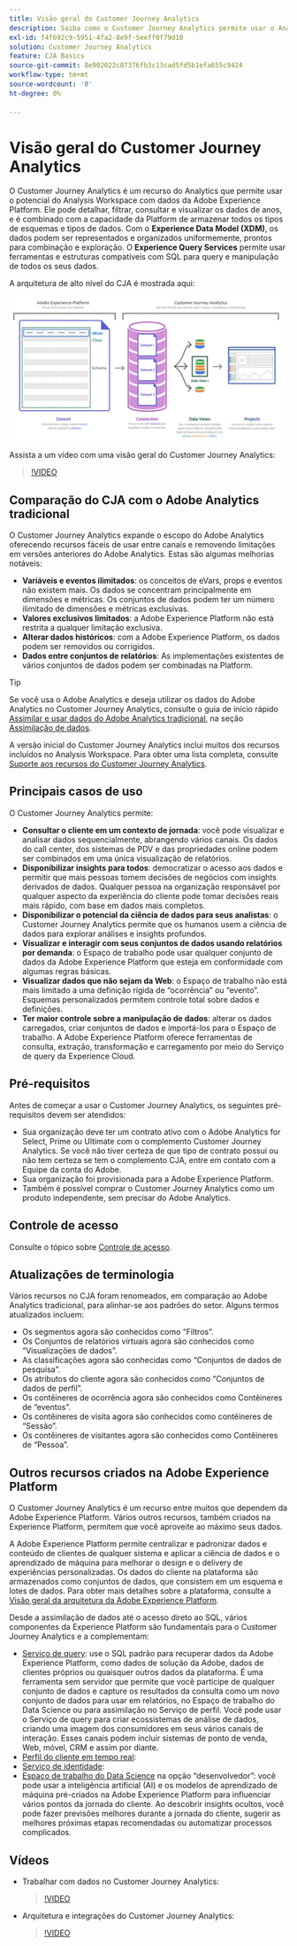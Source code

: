 ```yaml
---
title: Visão geral do Customer Journey Analytics
description: Saiba como o Customer Journey Analytics permite usar o Analysis Workspace com dados da Experience Platform.
exl-id: f4f692c9-5951-4fa2-8e9f-5eeff0f79d10
solution: Customer Journey Analytics
feature: CJA Basics
source-git-commit: 8e902022c07376fb3c13cad5fd5b1efa655c9424
workflow-type: tm+mt
source-wordcount: '0'
ht-degree: 0%

---
```


# Visão geral do Customer Journey Analytics

O Customer Journey Analytics é um recurso do Analytics que permite usar o potencial do Analysis Workspace com dados da Adobe Experience Platform. Ele pode detalhar, filtrar, consultar e visualizar os dados de anos, e é combinado com a capacidade da Platform de armazenar todos os tipos de esquemas e tipos de dados. Com o **Experience Data Model (XDM)**, os dados podem ser representados e organizados uniformemente, prontos para combinação e exploração. O **Experience Query Services** permite usar ferramentas e estruturas compatíveis com SQL para query e manipulação de todos os seus dados.

A arquitetura de alto nível do CJA é mostrada aqui:

![arquitetura](assets/cja-architecture.png)

Assista a um vídeo com uma visão geral do Customer Journey Analytics:

>[!VIDEO](https://video.tv.adobe.com/v/30090/?quality=12)

## Comparação do CJA com o Adobe Analytics tradicional

O Customer Journey Analytics expande o escopo do Adobe Analytics oferecendo recursos fáceis de usar entre canais e removendo limitações em versões anteriores do Adobe Analytics. Estas são algumas melhorias notáveis:

* **Variáveis e eventos ilimitados**: os conceitos de eVars, props e eventos não existem mais. Os dados se concentram principalmente em dimensões e métricas. Os conjuntos de dados podem ter um número ilimitado de dimensões e métricas exclusivas.
* **Valores exclusivos limitados**: a Adobe Experience Platform não está restrita a qualquer limitação exclusiva.
* **Alterar dados históricos**: com a Adobe Experience Platform, os dados podem ser removidos ou corrigidos.
* **Dados entre conjuntos de relatórios**: As implementações existentes de vários conjuntos de dados podem ser combinadas na Platform.

>[!TIP]
>
>Se você usa o Adobe Analytics e deseja utilizar os dados do Adobe Analytics no Customer Journey Analytics, consulte o guia de início rápido [Assimilar e usar dados do Adobe Analytics tradicional](../data-ingestion/analytics.md), na seção [Assimilação de dados](../data-ingestion/data-ingestion.md).


A versão inicial do Customer Journey Analytics inclui muitos dos recursos incluídos no Analysis Workspace. Para obter uma lista completa, consulte [Suporte aos recursos do Customer Journey Analytics](/help/getting-started/aa-vs-cja/cja-aa.md).

## Principais casos de uso

O Customer Journey Analytics permite:

* **Consultar o cliente em um contexto de jornada**: você pode visualizar e analisar dados sequencialmente, abrangendo vários canais. Os dados do call center, dos sistemas de PDV e das propriedades online podem ser combinados em uma única visualização de relatórios.
* **Disponibilizar insights para todos**: democratizar o acesso aos dados e permitir que mais pessoas tomem decisões de negócios com insights derivados de dados. Qualquer pessoa na organização responsável por qualquer aspecto da experiência do cliente pode tomar decisões reais mais rápido, com base em dados mais completos.
* **Disponibilizar o potencial da ciência de dados para seus analistas**: o Customer Journey Analytics permite que os humanos usem a ciência de dados para explorar análises e insights profundos.
* **Visualizar e interagir com seus conjuntos de dados usando relatórios por demanda**: o Espaço de trabalho pode usar qualquer conjunto de dados da Adobe Experience Platform que esteja em conformidade com algumas regras básicas.
* **Visualizar dados que não sejam da Web**: o Espaço de trabalho não está mais limitado a uma definição rígida de “ocorrência” ou “evento”. Esquemas personalizados permitem controle total sobre dados e definições.
* **Ter maior controle sobre a manipulação de dados**: alterar os dados carregados, criar conjuntos de dados e importá-los para o Espaço de trabalho. A Adobe Experience Platform oferece ferramentas de consulta, extração, transformação e carregamento por meio do Serviço de query da Experience Cloud.

## Pré-requisitos

Antes de começar a usar o Customer Journey Analytics, os seguintes pré-requisitos devem ser atendidos:

* Sua organização deve ter um contrato ativo com o Adobe Analytics for Select, Prime ou Ultimate com o complemento Customer Journey Analytics. Se você não tiver certeza de que tipo de contrato possui ou não tem certeza se tem o complemento CJA, entre em contato com a Equipe da conta do Adobe.
* Sua organização foi provisionada para a Adobe Experience Platform.
* Também é possível comprar o Customer Journey Analytics como um produto independente, sem precisar do Adobe Analytics.

## Controle de acesso

Consulte o tópico sobre [Controle de acesso](/help/admin/cja-access-control.md).

## Atualizações de terminologia

Vários recursos no CJA foram renomeados, em comparação ao Adobe Analytics tradicional, para alinhar-se aos padrões do setor. Alguns termos atualizados incluem:

* Os segmentos agora são conhecidos como “Filtros”.
* Os Conjuntos de relatórios virtuais agora são conhecidos como “Visualizações de dados”.
* As classificações agora são conhecidas como “Conjuntos de dados de pesquisa”.
* Os atributos do cliente agora são conhecidos como “Conjuntos de dados de perfil”.
* Os contêineres de ocorrência agora são conhecidos como Contêineres de “eventos”.
* Os contêineres de visita agora são conhecidos como contêineres de “Sessão”.
* Os contêineres de visitantes agora são conhecidos como Contêineres de “Pessoa”.

## Outros recursos criados na Adobe Experience Platform

O Customer Journey Analytics é um recurso entre muitos que dependem da Adobe Experience Platform. Vários outros recursos, também criados na Experience Platform, permitem que você aproveite ao máximo seus dados.

A Adobe Experience Platform permite centralizar e padronizar dados e conteúdo de clientes de qualquer sistema e aplicar a ciência de dados e o aprendizado de máquina para melhorar o design e o delivery de experiências personalizadas. Os dados do cliente na plataforma são armazenados como conjuntos de dados, que consistem em um esquema e lotes de dados. Para obter mais detalhes sobre a plataforma, consulte a [Visão geral da arquitetura da Adobe Experience Platform](https://experienceleague.adobe.com/docs/platform-learn/tutorials/intro-to-platform/basic-architecture.html?lang=pt-BR).

Desde a assimilação de dados até o acesso direto ao SQL, vários componentes da Experience Platform são fundamentais para o Customer Journey Analytics e a complementam:

* [Serviço de query](https://experienceleague.adobe.com/docs/experience-platform/query/home.html?lang=pt-BR): use o SQL padrão para recuperar dados da Adobe Experience Platform, como dados de solução da Adobe, dados de clientes próprios ou quaisquer outros dados da plataforma. É uma ferramenta sem servidor que permite que você participe de qualquer conjunto de dados e capture os resultados da consulta como um novo conjunto de dados para usar em relatórios, no Espaço de trabalho do Data Science ou para assimilação no Serviço de perfil. Você pode usar o Serviço de query para criar ecossistemas de análise de dados, criando uma imagem dos consumidores em seus vários canais de interação. Esses canais podem incluir sistemas de ponto de venda, Web, móvel, CRM e assim por diante.
* [Perfil do cliente em tempo real](https://experienceleague.adobe.com/docs/experience-platform/profile/home.html?lang=pt-BR):
* [Serviço de identidade](https://experienceleague.adobe.com/docs/experience-platform/identity/home.html?lang=pt-BR):
* [Espaço de trabalho do Data Science](https://experienceleague.adobe.com/docs/experience-platform/data-science-workspace/home.html?lang=pt-BR) na opção “desenvolvedor”: você pode usar a inteligência artificial (AI) e os modelos de aprendizado de máquina pré-criados na Adobe Experience Platform para influenciar vários pontos da jornada do cliente. Ao descobrir insights ocultos, você pode fazer previsões melhores durante a jornada do cliente, sugerir as melhores próximas etapas recomendadas ou automatizar processos complicados.

## Vídeos

* Trabalhar com dados no Customer Journey Analytics:

   >[!VIDEO](https://video.tv.adobe.com/v/32112/?quality=12)

* Arquitetura e integrações do Customer Journey Analytics:

   >[!VIDEO](https://video.tv.adobe.com/v/32483/?quality=12)


